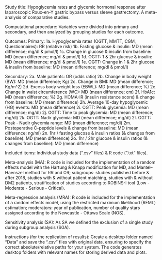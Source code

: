 Study title: Hypoglycemia rates and glycemic hormonal response after laparoscopic Roux-en-Y gastric bypass versus sleeve gastrectomy. A meta-analysis of comparative studies.

Computational procedure: Variables were divided into primary and secondary, and then analyzed by grouping studies for each outcome.

Outcomes: 
Primary: 
1a. Hypoglycemia rates (OGTT, MMTT, CGM, Questionnaires): RR (relative risk)
1b. Fasting glucose & insulin: MD (mean difference; mg/dl & pmol/l)
1c. Change in glucose & insulin from baseline: MD (mean difference; mg/dl & pmol/l)
1d. OGTT: 1 & 2hr glucose & insulin: MD (mean difference; mg/dl & pmol/l)
1e. OGTT: Change in 1 & 2hr glucose & insulin from baseline: MD (mean difference; mg/dl & pmol/l)

Secondary: 
2a. Male patients: OR (odds ratio)
2b. Change in body weight (BW): MD (mean difference; Kg)
2c. Change in BMI: MD (mean difference; Kg/m^2)
2d. Excess body weight loss (EBWL): MD (mean difference; %)
2e. Change in waist circumference (WC): MD (mean difference; cm)
2f. HbA1c: MD (mean difference; %)
2g. HOMA-IR (insulin resistance score) & change from baseline: MD (mean difference)
2h. Average 10-day hypoglycemic (HG) events: MD (mean difference)
2i. OGTT: Peak glycemia: MD (mean difference; mg/dl)
2j. OGTT: Time to peak glycemia: MD (mean difference; mg/dl)
2k. OGTT: Nadir glycemia: MD (mean difference; mg/dl)
2l. OGTT: Peak - Nadir glycemia range: MD (mean difference; mg/dl)
2m. Postoperative C-peptide levels & change from baseline: MD (mean difference; ng/ml)
2n. 1hr / fasting glucose & insulin ratios (& changes from baseline): MD (mean difference)
2o. 1hr / 2hr glucose & insulin ratios (& changes from baseline(: MD (mean difference)


Included items: Individual study data (“.csv” files) & R code (“.txt” files).

Meta-analysis (MA): R code is included for the implementation of a random effects model with the Hartung & Knapp modification for MD, and Mantel–Haenszel method for RR and OR; subgroups: studies published before & after 2018, studies with & without patient matching, studies with & without DM2 patients, stratification of studies according to ROBINS-I tool (Low - Moderate - Serious - Critical).

Meta-regression analysis (MRA): R code is included for the implementation of a random effects model, using the restricted maximum likelihood (REML) estimation; moderators: year of publication, number of quality stars assigned according to the Newcastle - Ottawa Scale (NOS).

Sensitivity analysis (SA): As SA we defined the exclusion of a single study during subgroup analysis (SGA).

Instructions (for the replication of results): Create a desktop folder named “Data” and save the “.csv” files with original data, ensuring to specify the correct absolute/relative paths for your system. The code generates desktop folders with relevant names for storing derived data and plots.
